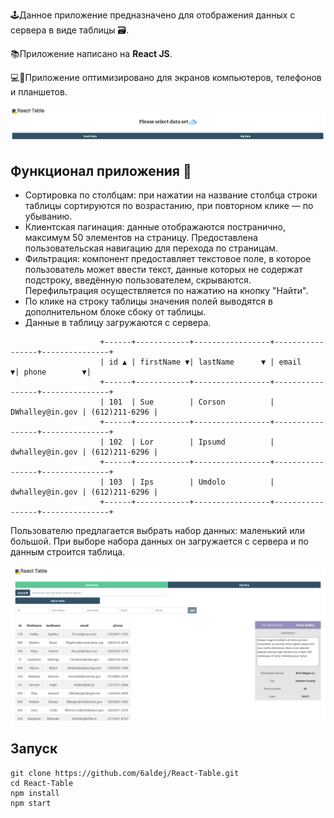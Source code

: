   🕹Данное приложение предназначено для отображения данных с сервера в виде таблицы 🗃.
  
  📚Приложение написано на **React JS**.
   
  
  💻📱Приложение оптимизировано для экранов компьютеров, телефонов и планшетов.

![Image alt](https://github.com/6aldej/ImagesForProjects/blob/master/react-table/about1.1.png)

  ## Функционал приложения 🎢
- Сортировка по столбцам: при нажатии на название столбца строки таблицы сортируются по возрастанию, при повторном клике — по убыванию.
- Клиентская пагинация: данные отображаются постранично, максимум 50 элементов на страницу. Предоставлена пользовательская навигацию для перехода по страницам.
- Фильтрация: компонент предоставляет текстовое поле, в которое пользователь может ввести текст, данные которых не содержат подстроку, введённую пользователем, скрываются. Перефильтрация осуществляется по нажатию на кнопку "Найти".
- По клике на строку таблицы значения полей выводятся в дополнительном блоке сбоку от таблицы.
- Данные в таблицу загружаются с сервера.
```
                    +------+------------+-----------------+-----------------+---------------+
                    | id ▲ | firstName ▼| lastName      ▼ | email          ▼| phone        ▼|
                    +------+------------+-----------------+-----------------+---------------+
                    | 101  | Sue        | Corson          | DWhalley@in.gov | (612)211-6296 |
                    +------+------------+-----------------+-----------------+---------------+
                    | 102  | Lor        | Ipsumd          | dwhalley@in.gov | (612)211-6296 |
                    +------+------------+-----------------+-----------------+---------------+
                    | 103  | Ips        | Umdolo          | dwhalley@in.gov | (612)211-6296 |
                    +------+------------+-----------------+-----------------+---------------+
 ```
Пользователю предлагается выбрать набор данных: маленький или большой.
При выборе набора данных он загружается с сервера и по данным строится таблица.

![Image alt](https://github.com/6aldej/ImagesForProjects/blob/master/react-table/about2.png)

## Запуск

    git clone https://github.com/6aldej/React-Table.git
    cd React-Table
    npm install
    npm start

